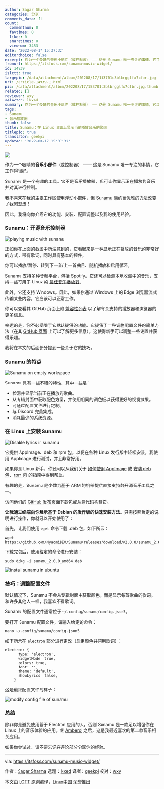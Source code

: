 ```yaml
---
author: Sagar Sharma
categories: 分享
comments_data: []
count:
  commentnum: 0
  favtimes: 0
  likes: 0
  sharetimes: 0
  viewnum: 3483
date: '2022-08-17 15:37:32'
editorchoice: false
excerpt: 作为一个吸睛的音乐小部件（或控制器） —— 这是 Sunamu 唯一专注的事情，它工作得很好。
fromurl: https://itsfoss.com/sunamu-music-widget/
id: 14939
islctt: true
largepic: /data/attachment/album/202208/17/153701c3blbrgglfx7cfbr.jpg
url: /article-14939-1.html
pic: /data/attachment/album/202208/17/153701c3blbrgglfx7cfbr.jpg.thumb.jpg
related: []
reviewer: wxy
selector: lkxed
summary: 作为一个吸睛的音乐小部件（或控制器） —— 这是 Sunamu 唯一专注的事情，它工作得很好。
tags:
- Sunamu
- 音乐播放器
thumb: false
title: Sunamu：在 Linux 桌面上显示当前播放音乐的歌词
titlepic: true
translator: geekpi
updated: '2022-08-17 15:37:32'
---
```


![](/data/attachment/album/202208/17/153701c3blbrgglfx7cfbr.jpg)


作为一个吸睛的**音乐小部件**（或控制器） —— 这是 Sunamu 唯一专注的事情，它工作得很好。


Sunamu 是一个有趣的工具。它不是音乐播放器，但可让你显示正在播放的音乐并对其进行控制。


我不喜欢在我的主要工作区使用浮动小部件，但 Sunamu 简约而优雅的方法改变了我的想法！


因此，我将向你介绍它的功能、安装、配置调整以及我的使用经验。


### Sunamu：开源音乐控制器


![playing music with sunamu](/data/attachment/album/202208/17/153732d5us5dnuztl5olpu.png)


正如你在上面的截图中所注意到的，它看起来是一种显示正在播放的音乐的非常好的方式，带有歌词，同时具有基本的控件。


你可以播放/暂停、转到下一首/上一首曲目、随机播放和启用循环。


Sunamu 支持多种音频平台，包括 Spotify。它还可以检测本地收藏中的音乐，支持一些可用于 Linux 的 [最佳音乐播放器](https://itsfoss.com/best-music-players-linux/)。


此外，它还支持 Windows。因此，如果你通过 Windows 上的 Edge 浏览器流式传输某些内容，它应该可以正常工作。


你可以查看其 GitHub 页面上的 [兼容性列表](https://github.com/NyaomiDEV/Sunamu/blob/master/COMPATIBILITY.md) 以了解有关支持的播放器和浏览器的更多信息。


幸运的是，你不必受限于它默认提供的功能。它提供了一种调整配置文件的简单方法（在其 [GitHub 页面](https://github.com/NyaomiDEV/Sunamu/blob/master/assets/config.json5) 上可以了解更多信息）。这使得新手可以调整一些设置并获得乐趣。


我将在本文的后面部分提到一些关于它的技巧。


### Sunamu 的特点


![Sunamu on empty workspace](/data/attachment/album/202208/17/153229jwl4lkl7zfwhkllf.jpg)


Sunamu 具有一些不错的特性，其中一些是：


* 检测并显示当前正在播放的歌曲。
* 从专辑封面中获取配色方案，并使用相同的调色板以获得更好的视觉效果。
* 可通过配置文件进行定制。
* 与 Discord 完美集成。
* 消耗最少的系统资源。


### 在 Linux 上安装 Sunamu


![Disable lyrics in sunamu](/data/attachment/album/202208/17/153236k212u7jiebcl12ef.jpg)


它提供 AppImage、deb 和 rpm 包，以便在各种 Linux 发行版中轻松安装。我使用 AppImage 进行测试，并且非常好用。


如果你是 Linux 新手，你还可以从我们关于 [如何使用 AppImage](https://itsfoss.com/use-appimage-linux/) 或 [安装 deb 包](https://itsfoss.com/install-deb-files-ubuntu/)、[rpm 包](https://itsfoss.com/install-rpm-files-fedora/) 的指南中得到帮助。


有趣的是，Sunamu 是少数为基于 ARM 的机器提供直接支持的开源音乐工具之一。


访问他们的 [GitHub 发布页面](https://github.com/NyaomiDEV/Sunamu/releases/tag/v2.0.0)下载包或从源代码构建它。


**让我通过终端向你展示基于 Debian 的发行版的快速安装方法**。只需按照给定的说明进行操作，你就可以开始使用了：


首先，让我们使用 `wget` 命令下载 .deb 包，如下所示：



```
wget https://github.com/NyaomiDEV/Sunamu/releases/download/v2.0.0/sunamu_2.0.0_amd64.deb

```

下载完包后，使用给定的命令进行安装：



```
sudo dpkg -i sunamu_2.0.0_amd64.deb

```

![install sunamu in ubuntu](/data/attachment/album/202208/17/153244rcmc0p1h4c160c66.jpg)


### 技巧：调整配置文件


默认情况下，Sunamu 不会从专辑封面中获取颜色，而是显示每首歌曲的歌词。和许多其他人一样，我喜欢不看歌词。


Sunamu 的配置文件通常位于 `~/.config/sunamu/config.json5`。


要打开 Sunamu 配置文件，请输入给定的命令：



```
nano ~/.config/sunamu/config.json5

```

如下所示在 `electron` 部分进行更改（启用颜色并禁用歌词）：



```
electron: {
      type: 'electron',
      widgetMode: true,
      colors: true,
      font: '',
      theme: 'default',
      showLyrics: false,
    }

```

这是最终配置文件的样子：


![modify config file of sunamu](/data/attachment/album/202208/17/153251lt1d79crrtd48jpj.jpg)


### 总结


除非你是避免使用基于 Electron 应用的人，否则 Sunamu 是一款足以增强你在 Linux 上的音乐体验的应用。继 [Amberol](https://itsfoss.com/amberol-music-player/) 之后，这是我最近喜欢的第二款音乐相关应用。


如果你尝试过，请不要忘记在评论部分分享你的经验。




---


via: <https://itsfoss.com/sunamu-music-widget/>


作者：[Sagar Sharma](https://itsfoss.com/author/sagar/) 选题：[lkxed](https://github.com/lkxed) 译者：[geekpi](https://github.com/geekpi) 校对：[wxy](https://github.com/wxy)


本文由 [LCTT](https://github.com/LCTT/TranslateProject) 原创编译，[Linux中国](https://linux.cn/) 荣誉推出